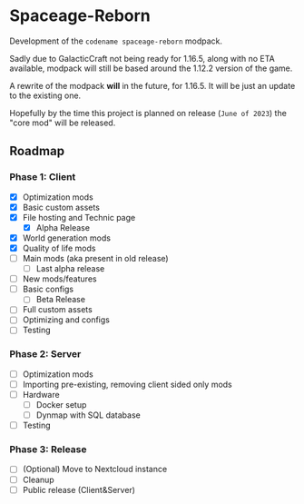 # Spaceage-Reborn

Development of the `codename spaceage-reborn` modpack.

Sadly due to GalacticCraft not being ready for 1.16.5, along with no ETA available, modpack will still be based around the 1.12.2 version of the game.

A rewrite of the modpack **will** in the future, for 1.16.5. It will be just an update to the existing one.

Hopefully by the time this project is planned on release (`June of 2023`) the "core mod" will be released.

## Roadmap

### Phase 1: Client

- [x] Optimization mods
- [x] Basic custom assets
- [x] File hosting and Technic page
  - [x] Alpha Release
- [x] World generation mods
- [x] Quality of life mods
- [ ] Main mods (aka present in old release)
  - [ ] Last alpha release
- [ ] New mods/features
- [ ] Basic configs
  - [ ] Beta Release
- [ ] Full custom assets
- [ ] Optimizing and configs
- [ ] Testing

### Phase 2: Server

- [ ] Optimization mods
- [ ] Importing pre-existing, removing client sided only mods
- [ ] Hardware
  - [ ] Docker setup
  - [ ] Dynmap with SQL database
- [ ] Testing

### Phase 3: Release

- [ ] \(Optional) Move to Nextcloud instance
- [ ] Cleanup
- [ ] Public release (Client&Server)
